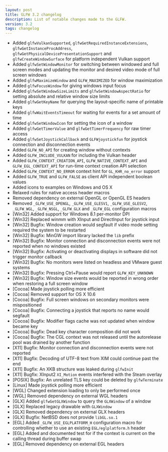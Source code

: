 ```yaml
---
layout: post
title: GLFW 3.2 changelog
description: List of notable changes made to the GLFW.
version: 3.2
tags: changelog
---
```


 - Added `glfwVulkanSupported`, `glfwGetRequiredInstanceExtensions`,
   `glfwGetInstanceProcAddress`, `glfwGetPhysicalDevicePresentationSupport` and
   `glfwCreateWindowSurface` for platform independent Vulkan support
 - Added `glfwSetWindowMonitor` for switching between windowed and full screen
   modes and updating the monitor and desired video mode of full screen windows
 - Added `glfwMaximizeWindow` and `GLFW_MAXIMIZED` for window maximization
 - Added `glfwFocusWindow` for giving windows input focus
 - Added `glfwSetWindowSizeLimits` and `glfwSetWindowAspectRatio` for setting
   absolute and relative window size limits
 - Added `glfwGetKeyName` for querying the layout-specific name of printable
   keys
 - Added `glfwWaitEventsTimeout` for waiting for events for a set amount of time
 - Added `glfwSetWindowIcon` for setting the icon of a window
 - Added `glfwGetTimerValue` and `glfwGetTimerFrequency` for raw timer access
 - Added `glfwSetJoystickCallback` and `GLFWjoystickfun` for joystick connection
   and disconnection events
 - Added `GLFW_NO_API` for creating window without contexts
 - Added `GLFW_INCLUDE_VULKAN` for including the Vulkan header
 - Added `GLFW_CONTEXT_CREATION_API`, `GLFW_NATIVE_CONTEXT_API` and
   `GLFW_EGL_CONTEXT_API` for run-time context creation API selection
 - Added `GLFW_CONTEXT_NO_ERROR` context hint for `GL_KHR_no_error` support
 - Added `GLFW_TRUE` and `GLFW_FALSE` as client API independent boolean values
 - Added icons to examples on Windows and OS X
 - Relaxed rules for native access header macros
 - Removed dependency on external OpenGL or OpenGL ES headers
 - Removed `_GLFW_USE_OPENGL`, `_GLFW_USE_GLESV1`, `_GLFW_USE_GLESV2`,
   `_GLFW_WGL`, `_GLFW_NSGL`, `_GLFW_GLX` and `_GLFW_EGL` configuration macros
 - \[Win32\] Added support for Windows 8.1 per-monitor DPI
 - \[Win32\] Replaced winmm with XInput and DirectInput for joystick input
 - \[Win32\] Bugfix: Window creation would segfault if video mode setting required
                     the system to be restarted
 - \[Win32\] Bugfix: MinGW import library lacked the `lib` prefix
 - \[Win32\] Bugfix: Monitor connection and disconnection events were not reported
                     when no windows existed
 - \[Win32\] Bugfix: Activating or deactivating displays in software did not
                     trigger monitor callback
 - \[Win32\] Bugfix: No monitors were listed on headless and VMware guest systems
 - \[Win32\] Bugfix: Pressing Ctrl+Pause would report `GLFW_KEY_UNKNOWN`
 - \[Win32\] Bugfix: Window size events would be reported in wrong order when
                     restoring a full screen window
 - \[Cocoa\] Made joystick polling more efficient
 - \[Cocoa\] Removed support for OS X 10.6
 - \[Cocoa\] Bugfix: Full screen windows on secondary monitors were mispositioned
 - \[Cocoa\] Bugfix: Connecting a joystick that reports no name would segfault
 - \[Cocoa\] Bugfix: Modifier flags cache was not updated when window became key
 - \[Cocoa\] Bugfix: Dead key character composition did not work
 - \[Cocoa\] Bugfix: The CGL context was not released until the autorelease pool
                     was drained by another function
 - \[X11\] Bugfix: Monitor connection and disconnection events were not reported
 - \[X11\] Bugfix: Decoding of UTF-8 text from XIM could continue past the end
 - \[X11\] Bugfix: An XKB structure was leaked during `glfwInit`
 - \[X11\] Bugfix: XInput2 `XI_Motion` events interfered with the Steam overlay
 - \[POSIX\] Bugfix: An unrelated TLS key could be deleted by `glfwTerminate`
 - \[Linux\] Made joystick polling more efficient
 - \[WGL\] Changed extension loading to only be performed once
 - \[WGL\] Removed dependency on external WGL headers
 - \[GLX\] Added `glfwGetGLXWindow` to query the `GLXWindow` of a window
 - \[GLX\] Replaced legacy drawable with `GLXWindow`
 - \[GLX\] Removed dependency on external GLX headers
 - \[GLX\] Bugfix: NetBSD does not provide `libGL.so.1`
 - \[EGL\] Added `_GLFW_USE_EGLPLATFORM_H` configuration macro for controlling
           whether to use an existing `EGL/eglplatform.h` header
 - \[EGL\] Added and documented test for if the context is current on the calling
           thread during buffer swap
 - \[EGL\] Removed dependency on external EGL headers


